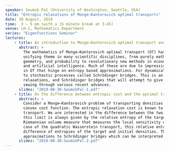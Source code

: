 ```yaml
---
speaker: Soumik Pal (University of Washington, Seattle, USA)
title: "Entropic relaxations of Monge–Kantorovich optimal transports"
date: 30 August, 2019
time:  3 – 5 pm (with a 15 minute break at 3:45)
venue: LH-1, Mathematics Department
series: "Eigenfunctions Seminar"
lectures:
    - title: An introduction to Monge–Kantorovich optimal transport and entropic relaxations
      abstract: > 
        The mathematics of Monge–Kantorovich optimal transport (OT) has grown to be a
        unifying theme in many scientific disciplines, from purely mathematical areas such as analysis,
        geometry, and probability to revolutionary new methods in economics, statistics, machine learning
        and artificial intelligence. Much of these are due to impressive leaps in computational methods
        in OT that hinge on entropy based approximations. For dynamical OT such relaxations correspond
        to stochastic processes called Schrödinger bridges. This is an introductory talk on OT, entropic
        relaxations, and Schrödinger bridges that will attempt to give a flavor of this "hot area" by
        sewing through various recent advances.
      slides: "2019-08-30-SoumikPal-1.pdf"
    - title: On the difference between entropic cost and the optimal transport cost
      abstract: > 
        Consider a Monge–Kantorovich problem of transporting densities with a strictly
        convex cost function. The entropic relaxation cost is known to converge to the cost of optimal
        transport. We are interested in the difference between the two, suitably scaled. We show that
        this limit is always given by the relative entropy of the target density with respect to a
        Riemannian volume measure that measures the local sensitivity of the Monge map. In the special
        case of the quadratic Wasserstein transport, this relative entropy is exactly one half of the
        difference of entropies of the target and initial densities. The proofs are based of Gaussian
        approximations to Schrödinger bridges which can be interpreted as a higher order large deviation.
      slides: "2019-08-30-SoumikPal-2.pdf"
---
```


